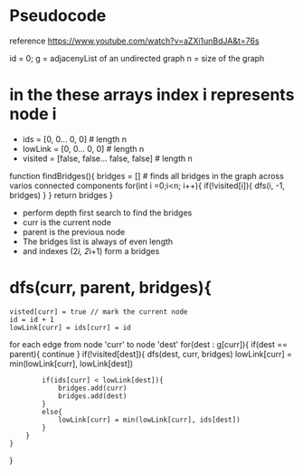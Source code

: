 ﻿# Pseudocode
 reference https://www.youtube.com/watch?v=aZXi1unBdJA&t=76s

id = 0;
g = adjacenyList of an undirected graph
n = size of the graph

# in the these arrays index i represents node i
* ids =		[0,		0...		0,	0]        # length n   
* lowLink = [0,		0...		0,	0]        # length n   
* visited = [false, false... false, false]    # length n    

function findBridges(){
    bridges = []
    # finds all bridges in the graph across varios connected components
    for(int i =0;i<n; i++){
        if(!visited[i]){
            dfs(i, -1, bridges)
        }
    }
    return bridges
}

* perform depth first search to find the bridges
* curr is the current node
* parent is the previous node
* The bridges list is always of even length 
* and indexes (2*i, 2*i+1) form a bridges

# dfs(curr, parent, bridges){
    visted[curr] = true // mark the current node
    id = id + 1
    lowLink[curr] = ids[curr] = id

  for each edge from node 'curr' to node 'dest'
    for(dest : g[curr]){
        if(dest == parent){
            continue
        }
        if(!visited[dest]){
            dfs(dest, curr, bridges)
            lowLink[curr] = min(lowLink[curr], lowLink[dest])

            if(ids[curr] < lowLink[dest]){
                bridges.add(curr)
                bridges.add(dest)
            }
            else{
                lowLink[curr] = min(lowLink[curr], ids[dest])
            }
        }
    }
}
